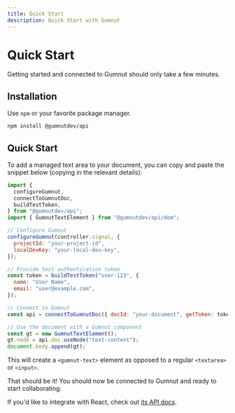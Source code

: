 ```yaml
---
title: Quick Start
description: Quick Start with Gumnut
---
```


# Quick Start

Getting started and connected to Gumnut should only take a few minutes.

## Installation

Use `npm` or your favorite package manager.

```bash
npm install @gumnutdev/api
```

## Quick Start

To add a managed text area to your document, you can copy and paste the snippet below (copying in the relevant details):

```javascript
import {
  configureGumnut,
  connectToGumnutDoc,
  buildTestToken,
} from "@gumnutdev/api";
import { GumnutTextElement } from "@gumnutdev/api/dom";

// Configure Gumnut
configureGumnut(controller.signal, {
  projectId: "your-project-id",
  localDevKey: "your-local-dev-key",
});

// Provide test authentication token
const token = buildTestToken("user-123", {
  name: "User Name",
  email: "user@example.com",
});

// Connect to Gumnut
const api = connectToGumnutDoc({ docId: "your-document", getToken: token });

// Use the document with a Gumnut component
const gt = new GumnutTextElement();
gt.node = api.doc.useNode("text-content");
document.body.append(gt);
```

This will create a `<gumnut-text>` element as opposed to a regular `<textarea>` or `<input>`.

That should be it!
You should now be connected to Gumnut and ready to start collaborating.

If you'd like to integrate with React, check out [its API docs](/components/react).
